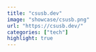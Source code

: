 ```yaml
---
title: "csusb.dev"
image: "showcase/csusb.png"
url: "https://csusb.dev/"
categories: ["tech"]
highlight: true
---
```

